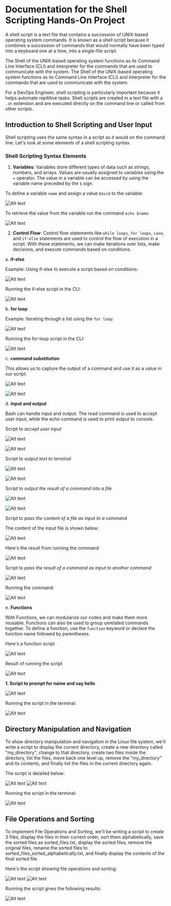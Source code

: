 
# Documentation for the Shell Scripting Hands-On Project

A shell script is a text file that contains a succession of UNIX-based operating system commands. It is known as a shell script because it combines a succession of commands that would normally have been typed into a keyboard one at a time, into a single-file script.

The Shell of the UNIX-based operating system functions as its Command Line Interface (CLI) and interpreter for the commands that are used to communicate with the system.
The Shell of the UNIX-based operating system functions as its Command Line Interface (CLI) and interpreter for the commands that are used to communicate with the system.

For a DevOps Engineer, shell scripting is particularly important because it helps automate repititive tasks. Shell scripts are created in a text file with a `.sh` extension and are executed directly on the command line or called from other scripts.

## Introduction to Shell Scripting and User Input

Shell scripting uses the same syntax in a script as it would on the command line. Let's look at some elements of a shell scripting syntax.

### Shell Scripting Syntax Elements

1. **Variables**: Variables store different types of data such as strings, numbers, and arrays. Values are usually assigned to variables using the `=` operator. The value in a variable can be accessed by using the variable name preceded by the `$` sign.

To define a variable `name` and assign a value `David` to the variable:

![Alt text](Images/assign_variable.png)

To retrieve the value from the variable run the command `echo $name`:

![Alt text](Images/retrieve_variable_value.png)

2. **Control Flow**: Control flow statements like `while loops`, `for loops`, `case`, and `if-else` statements are used to control the flow of execution in a script. With these statements, we can make iterations over lists, make decisions, and execute commands based on conditions.

a. **if-else**

Example: Using if-else to execute a script based on conditions:

![Alt text](Images/if-else_script.png)

Running the if-else script in the CLI:

![Alt text](Images/if-else_results.png)

b. **for loop**

Example: Iterating through a list using the `for loop`:

![Alt text](Images/for-loop_script.png)

Running the for-loop script in the CLI:

![Alt text](Images/for-loop_result.png)

c. **command substitution**

This allows us to capture the output of a command and use it as a value in our script. 

![Alt text](Images/command_substitution_script.png)

![Alt text](Images/command_substitution_result.png)

d. **input and output**

Bash can handle input and output. The read command is used to accept user input, while the echo command is used to print output to console.

Script to *accept user input*

![Alt text](Images/accept-input_script.png)

![Alt text](Images/accept-input_result.png)

Script to *output text to terminal*

![Alt text](Images/echo_script.png)

![Alt text](Images/echo_result.png)

Script to *output the result of a command into a file*

![Alt text](Images/output_tofile_script.png)

![Alt text](Images/output_tofile_result.png)

Script to *pass the content of a file as input to a command*

The content of the input file is shown below:

![Alt text](Images/file_input.png)

Here's the result from running the command

![Alt text](Images/file_input_result.png)

Script to *pass the result of a command as input to another command*

![Alt text](Images/pass_command_script.png)

Running the command:

![Alt text](Images/pass_command.png)

e. **Functions**

With Functions, we can modularize our codes and make them more reusable. Functions can also be used to group unrelated commands together. To define a function, use the `function` keyword or declare the function name followed by parentheses.

Here's a function script

![Alt text](Images/function_script.png)

Result of running the script

![Alt text](Images/function_result.png)

**1. Script to prompt for name and say hello**

![Alt text](Images/user-input_script.png)

Running the script in the terminal:

![Alt text](Images/user-input_result.png)

## Directory Manipulation and Navigation

To show directory manipulation and navigation in the Linux file system, we'll write a script to display the current directory, create a new directory called "my_directory", change to that directory, create two files inside the directory, list the files, move back one level up, remove the "my_directory" and its contents, and finally list the files in the current directory again.

The script is detailed below:

![Alt text](Images/directory_manipulation-script.png)
![Alt text](Images/directory_manipulation-script2.png)

Running the script in the terminal:

![Alt text](Images/directory_manipulation-result.png)

## File Operations and Sorting

To implement File Operations and Sorting, we'll be writing a script to create 3 files, display the files in their current order, sort them alphabetically, save the sorted files as sorted_files.txt, display the sorted files, remove the original files, rename the sorted files to sorted_files_sorted_alphabetically.txt, and finally display the contents of the final sorted file.

Here's the script showing file operations and sorting:

![Alt text](Images/file_operations-script1.png)
![Alt text](Images/file_operations-script2.png)

Running the script gives the following results:

![Alt text](Images/file_operations-results.png)


















